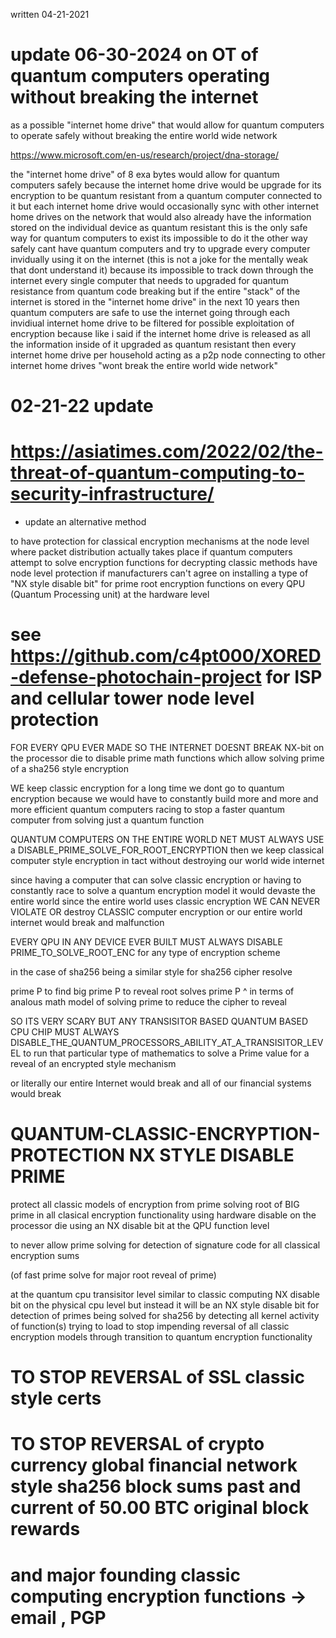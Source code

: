 
written 04-21-2021



# update 06-30-2024 on            OT of quantum computers operating without breaking the internet

as a possible "internet home drive" that would allow for quantum computers to operate safely without breaking the entire world wide network

https://www.microsoft.com/en-us/research/project/dna-storage/

<p>

the "internet home drive" of 8 exa bytes would allow for quantum computers safely
because the internet home drive would be upgrade for its encryption to be quantum resistant from a quantum computer connected to it
but each internet home drive would occasionally sync with other internet home drives on the network that would also already have the information stored on the individual device as quantum resistant
this is the only safe way for quantum computers to exist
its impossible to do it the other way safely
cant have quantum computers and try to upgrade every computer invidually using it on the internet
(this is not a joke for the mentally weak that dont understand it)
because its impossible to track down through the internet every single computer that needs to upgraded for quantum resistance from quantum code breaking
but if the entire "stack" of the internet is stored in the "internet home drive" in the next 10 years
then quantum computers are safe to use the internet going through each invidiual internet home drive to be filtered for possible exploitation of encryption
because like i said if the internet home drive is released as all the information inside of it upgraded as quantum resistant
then every internet home drive per household acting as a p2p node connecting to other internet home drives "wont break the entire world wide network"


 
</p>


# 02-21-22 update
# https://asiatimes.com/2022/02/the-threat-of-quantum-computing-to-security-infrastructure/
* update an alternative method 


to have protection for classical encryption mechanisms at the node level where packet distribution actually takes place
if quantum computers attempt to solve encryption functions for decrypting classic methods have node level protection if manufacturers can't agree on installing a type of "NX style disable bit" for prime root encryption functions on every QPU (Quantum Processing unit) at the hardware level


# see https://github.com/c4pt000/XORED-defense-photochain-project for ISP and cellular tower node level protection


FOR EVERY QPU EVER MADE SO THE INTERNET DOESNT BREAK   NX-bit on the processor die to disable prime math functions which allow solving prime of a sha256 style encryption

WE keep classic encryption for a long time we dont go to quantum encryption
because we would have to constantly build more and more and more efficient quantum computers racing to stop a faster quantum computer from solving just a quantum function


 QUANTUM COMPUTERS ON THE ENTIRE WORLD NET MUST ALWAYS USE a DISABLE_PRIME_SOLVE_FOR_ROOT_ENCRYPTION
then we keep classical computer style encryption in tact without destroying our world wide internet

since having a computer that can solve classic encryption or having to constantly race to solve a quantum encryption model it would devaste the entire world
since the entire world uses classic encryption WE CAN NEVER VIOLATE OR destroy CLASSIC computer encryption or our entire world internet would break and malfunction


EVERY QPU IN ANY DEVICE EVER BUILT MUST ALWAYS DISABLE PRIME_TO_SOLVE_ROOT_ENC for any type of encryption scheme

in the case of sha256 being a similar style for sha256 cipher resolve

prime P to find big prime P to reveal root solves prime P
^ in terms of analous math model of solving prime to reduce the cipher to reveal

SO ITS VERY SCARY BUT ANY TRANSISITOR BASED QUANTUM BASED CPU CHIP MUST ALWAYS DISABLE_THE_QUANTUM_PROCESSORS_ABILITY_AT_A_TRANSISITOR_LEVEL to run that particular type of mathematics to solve a Prime value for a reveal of an encrypted style mechanism

or literally our entire Internet would break and all of our financial systems would break


# QUANTUM-CLASSIC-ENCRYPTION-PROTECTION NX STYLE DISABLE PRIME 

protect all classic models of encryption from prime solving root of BIG prime in all clasical
encryption functionality using hardware disable on the processor die using an NX disable bit at the QPU function level

to never allow prime solving for detection of signature code for all classical encryption sums

(of fast prime solve for major root reveal of prime)

at the quantum cpu transisitor level similar to classic computing NX disable bit on the physical cpu level
but instead it will be an NX style disable bit for detection of primes being solved for sha256 by detecting all kernel activity of function(s) trying to load
to stop impending reversal of all classic encryption models through transition to quantum encryption functionality 


# TO STOP REVERSAL of SSL classic style certs
# TO STOP REVERSAL of crypto currency global financial network style sha256 block sums past and current of 50.00 BTC original block rewards
# and major founding classic computing encryption functions -> email , PGP
